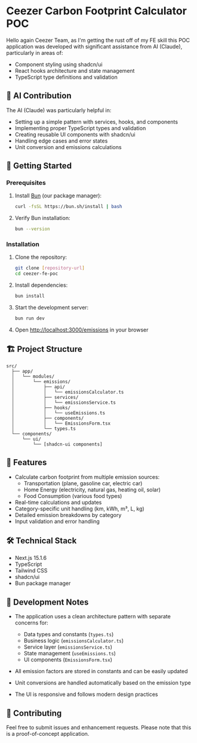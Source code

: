 # Ceezer Carbon Footprint Calculator POC

Hello again Ceezer Team, as I'm getting the rust off of my FE skill this POC application was developed with significant assistance from AI (Claude), particularly in areas of:
- Component styling using shadcn/ui
- React hooks architecture and state management
- TypeScript type definitions and validation

## 🤖 AI Contribution

The AI (Claude) was particularly helpful in:
- Setting up a simple pattern with services, hooks, and components
- Implementing proper TypeScript types and validation
- Creating reusable UI components with shadcn/ui
- Handling edge cases and error states
- Unit conversion and emissions calculations


## 🚀 Getting Started

### Prerequisites

1. Install [Bun](https://bun.sh/) (our package manager):
   ```bash
   curl -fsSL https://bun.sh/install | bash
   ```

2. Verify Bun installation:
   ```bash
   bun --version
   ```

### Installation

1. Clone the repository:
   ```bash
   git clone [repository-url]
   cd ceezer-fe-poc
   ```

2. Install dependencies:
   ```bash
   bun install
   ```

3. Start the development server:
   ```bash
   bun run dev
   ```

4. Open [http://localhost:3000/emissions](http://localhost:3000/emissions) in your browser

## 🏗️ Project Structure

```
src/
  ├── app/
  │   └── modules/
  │       └── emissions/
  │           ├── api/
  │           │   └── emissionsCalculator.ts
  │           ├── services/
  │           │   └── emissionsService.ts
  │           ├── hooks/
  │           │   └── useEmissions.ts
  │           ├── components/
  │           │   └── EmissionsForm.tsx
  │           └── types.ts
  └── components/
      └── ui/
          └── [shadcn-ui components]
```

## 🧮 Features

- Calculate carbon footprint from multiple emission sources:
  - Transportation (plane, gasoline car, electric car)
  - Home Energy (electricity, natural gas, heating oil, solar)
  - Food Consumption (various food types)
- Real-time calculations and updates
- Category-specific unit handling (km, kWh, m³, L, kg)
- Detailed emission breakdowns by category
- Input validation and error handling

## 🛠️ Technical Stack

- Next.js 15.1.6
- TypeScript
- Tailwind CSS
- shadcn/ui
- Bun package manager

## 📝 Development Notes

- The application uses a clean architecture pattern with separate concerns for:
  - Data types and constants (`types.ts`)
  - Business logic (`emissionsCalculator.ts`)
  - Service layer (`emissionsService.ts`)
  - State management (`useEmissions.ts`)
  - UI components (`EmissionsForm.tsx`)

- All emission factors are stored in constants and can be easily updated
- Unit conversions are handled automatically based on the emission type
- The UI is responsive and follows modern design practices

## 🤝 Contributing

Feel free to submit issues and enhancement requests. Please note that this is a proof-of-concept application.

